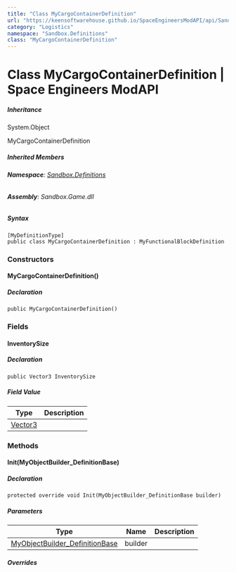 ```yaml
---
title: "Class MyCargoContainerDefinition"
url: "https://keensoftwarehouse.github.io/SpaceEngineersModAPI/api/Sandbox.Definitions.MyCargoContainerDefinition.html"
category: "Logistics"
namespace: "Sandbox.Definitions"
class: "MyCargoContainerDefinition"
---
```


# Class MyCargoContainerDefinition | Space Engineers ModAPI

##### Inheritance

System.Object

MyCargoContainerDefinition

##### Inherited Members

###### **Namespace**: [Sandbox.Definitions](https://keensoftwarehouse.github.io/SpaceEngineersModAPI/api/Sandbox.Definitions.html)

###### **Assembly**: Sandbox.Game.dll

##### Syntax

```
[MyDefinitionType]
public class MyCargoContainerDefinition : MyFunctionalBlockDefinition
```

### Constructors

#### MyCargoContainerDefinition()

##### Declaration

```
public MyCargoContainerDefinition()
```

### Fields

#### InventorySize

##### Declaration

```
public Vector3 InventorySize
```

##### Field Value

| Type | Description |
| --- | --- |
| [Vector3](https://keensoftwarehouse.github.io/SpaceEngineersModAPI/api/VRageMath.Vector3.html) |     |

### Methods

#### Init(MyObjectBuilder\_DefinitionBase)

##### Declaration

```
protected override void Init(MyObjectBuilder_DefinitionBase builder)
```

##### Parameters

| Type | Name | Description |
| --- | --- | --- |
| [MyObjectBuilder\_DefinitionBase](https://keensoftwarehouse.github.io/SpaceEngineersModAPI/api/VRage.Game.MyObjectBuilder_DefinitionBase.html) | builder |     |

##### Overrides